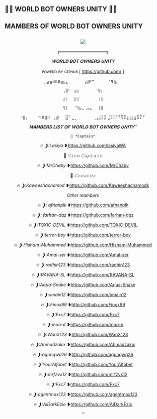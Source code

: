 ## 👨‍💻 WORLD BOT OWNERS UNITY 👨‍💻

## MAMBERS OF WORLD BOT OWNERS UNITY
  <div align="center">
    
## [![](https://telegra.ph/file/ef785489ce7290fa5beb2.jpg?size=100)](https://telegra.ph/file/ef785489ce7290fa5beb2.jpg) 

```╔═════════════════════╗```


  *𝐖𝐎𝐑𝐋𝐃 𝐁𝐎𝐓 𝐎𝐖𝐍𝐄𝐑𝐒 𝐔𝐍𝐈𝐓𝐘*

ᴘᴏᴡᴇʀᴅ ʙʏ ɢɪᴛʜᴜʙ
[ https://github.com/ ]



   ```⣀⣴⣶⠾⠿⠿⣶⣦⣄```
⠀⠀⠀
⠀```⢠⣾⠟⠉⠀⠀⠀⠀⠀⠈⠻⣷⡄```⠀

```⢠⣿⠃⠀⣴⣶⠀⠀⠀⠀⠀⠀⠈⢿⡆```

```⣼⡇⠀⠀⣿⣿⠁⠀⠀⠀⠀⠀⠀⢸⣿```

```⢻⡇⠀⠀⠈⢻⣦⣀⢀⣤⣄⠀⠀⢸⣿```

```⠘⣿⡄⠀⠀⠀⠈⠻⠿⣿⠿⠀⢀⣾⠇```
⠀⣿⠃⣀⡀⠀⠀⠀⠀⠀⢀⣴⡿⡿
⣸⠿⠟⠛⠻⠿⣶⣶⣶⠿⠟⠋ 



 *𝐌𝐀𝐌𝐁𝐄𝐑𝐒 𝐋𝐈𝐒𝐓 𝐎𝐅 𝐖𝐎𝐑𝐋𝐃 𝐁𝐎𝐓 𝐎𝐖𝐍𝐄𝐑𝐒 𝐔𝐍𝐈𝐓𝐘™*


```📌 *𝙲𝚊𝚙𝚝𝚊𝚒𝚗*```

🔥 *❱:Lasiya*
❥https://github.com/lasiyaWA


📌 *𝚅𝚒𝚌𝚎 𝙲𝚊𝚙𝚝𝚊𝚒𝚗*

🔥 *❱:MrChaby*
❥https://github.com/MrChaby

📌 *𝙲𝚛𝚎𝚊𝚝𝚎𝚛*

🔥 *❱:Kaweeshachamod*
❥https://github.com/Kaweeshachamodk


*Other mambers*

🔥 *❱: afnanplk*
❥https://github.com/afnanplk

🔥 *❱: farhan-dqz*
❥https://github.com/farhan-dqz

🔥 *❱:TOXIC-DEVIL*
❥https://github.com/TOXIC-DEVIL

🔥 *❱:terror-boy*
❥https://github.com/terror-boy


🔥 *❱:Hisham-Muhammed*
❥https://github.com/Hisham-Muhammed

🔥 *❱:Amal-ser*
❥https://github.com/Amal-ser

🔥 *❱:radhin123*
❥https://github.com/radhin123

🔥 *❱:RAVANA-SL*
❥https://github.com/RAVANA-SL

🔥 *❱:Aqua-Snake*
❥https://github.com/Aqua-Snake

🔥 *❱:xmain12*
❥https://github.com/xmain12

🔥 *❱:Finox99*
❥http://github.com/Finox99

🔥 *❱:Fxc7*
❥https://github.com/Fxc7

🔥 *❱:moo-d*
❥https://github.com/moo-d

🔥 *❱:WanX123*
❥http://github.com/WanX123

🔥 *❱:Ahmadzakix*
❥https://github.com/Ahmadzakix

🔥 *❱:agungwp26*
❥http://github.com/agungwp26

🔥 *❱:YourAlfabet*
❥http://github.com/YourAlfabet

🔥 *❱:mrfzvx12*
❥http://github.com/mrfzvx12

🔥 *❱:Fxc7*
❥https://github.com/Fxc7

🔥 *❱:agentmax123*
❥https://github.com/agentmax123

🔥 *❱:AiDarkEzio*
❥https://github.com/AiDarkEzio

™
